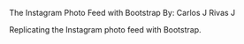 The Instagram Photo Feed with Bootstrap
By: Carlos J Rivas J

Replicating the Instagram photo feed with Bootstrap.
